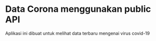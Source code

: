 # Data Corona menggunakan public API

Aplikasi ini dibuat untuk melihat data terbaru mengenai virus covid-19
